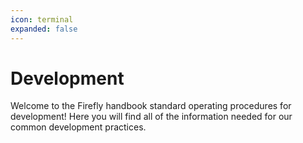 ```yaml
---
icon: terminal
expanded: false
---
```


# Development

Welcome to the Firefly handbook standard operating procedures for development! Here you will find all of the information needed for our common development practices.
